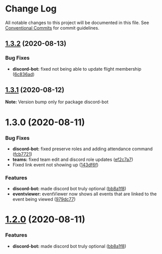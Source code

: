 # Change Log

All notable changes to this project will be documented in this file.
See [Conventional Commits](https://conventionalcommits.org) for commit guidelines.

## [1.3.2](http://github.com//cap-md089/capunit-com-v6/compare/discord-bot@1.3.1...discord-bot@1.3.2) (2020-08-13)


### Bug Fixes

* **discord-bot:** fixed not being able to update flight membership ([6c836ad](http://github.com//cap-md089/capunit-com-v6/commit/6c836ad9e0d98ab99d8af5bd855972fdcb644c12))





## [1.3.1](http://github.com//cap-md089/capunit-com-v6/compare/discord-bot@1.3.0...discord-bot@1.3.1) (2020-08-12)

**Note:** Version bump only for package discord-bot





# 1.3.0 (2020-08-11)


### Bug Fixes

* **discord-bot:** fixed preserve roles and adding attendance command ([fcb7721](http://github.com//cap-md089/capunit-com-v6/commit/fcb7721dfec7a1c87a07ed74ddc63af89bf70310))
* **teams:** fixed team edit and discord role updates ([ef2c7a7](http://github.com//cap-md089/capunit-com-v6/commit/ef2c7a78ddb3d9b8155218eb9540fbdd820e240c))
* Fixed link event not showing up ([143df6f](http://github.com//cap-md089/capunit-com-v6/commit/143df6f6daaf7975fff3e58c68c888a226d8b31a))


### Features

* **discord-bot:** made discord bot truly optional ([bb8a1f8](http://github.com//cap-md089/capunit-com-v6/commit/bb8a1f8e6a5d5b1156141fc1ac5925711fe94bcd))
* **eventviewer:** eventViewer now shows all events that are linked to the event being viewed ([979dc77](http://github.com//cap-md089/capunit-com-v6/commit/979dc771ed2b4ce4c652536ea589c0c1de64d3ac))





# [1.2.0](http://github.com//cap-md089/capunit-com-v6/compare/discord-bot@1.1.1...discord-bot@1.2.0) (2020-08-11)


### Features

* **discord-bot:** made discord bot truly optional ([bb8a1f8](http://github.com//cap-md089/capunit-com-v6/commit/bb8a1f8e6a5d5b1156141fc1ac5925711fe94bcd))
